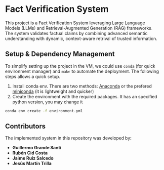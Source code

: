 # Fact Verification System 
This project is a Fact Verification System leveraging Large Language Models (LLMs)
and Retrieval-Augmented Generation (RAG) frameworks. The system validates factual claims
by combining advanced semantic understanding with dynamic, context-aware retrival of 
trusted information. 

## Setup & Dependency Management

To simplify setting up the project in the VM,  we could use `conda` (for quick environment manager) and `make` to automate the deployment. The following steps allows a quick setup. 

1. Install conda env. There are two methods: [Anaconda](https://www.anaconda.com/download?utm_source=anacondadocs&utm_medium=documentation&utm_campaign=download&utm_content=topnavalldocs) or the prefered [miniconda](https://docs.anaconda.com/miniconda/#) (it is lightweight and quicker)
2. Create the environment with the required packages. It has an specified python version, you may change it
```bash
conda env create -f environment.yml
```


## Contributors
The implemented system in this repository was developed by:
- **Guillermo Grande Santi**
- **Rubén Cid Costa**
- **Jaime Ruiz Salcedo**
- **Jesús Martín Trilla**